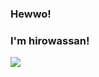 ### Hewwo!
### I'm hirowassan!

![](http://github-profile-summary-cards.vercel.app/api/cards/profile-details?username=hirowassan&theme=github_dark)
